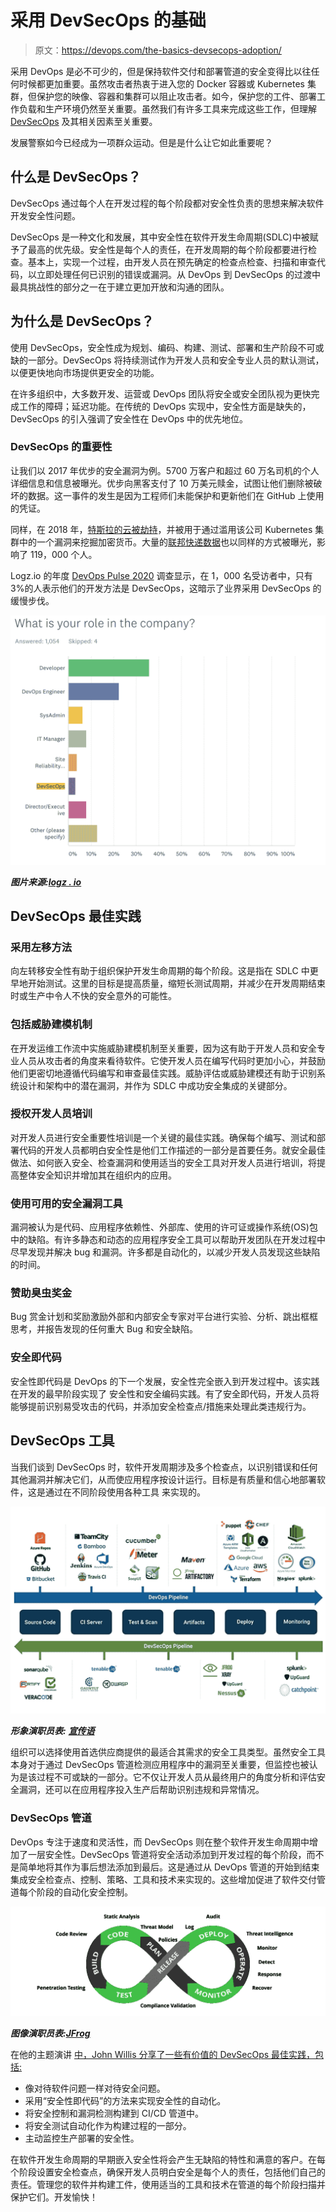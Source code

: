 # 采用 DevSecOps 的基础

> 原文：<https://devops.com/the-basics-devsecops-adoption/>

采用 DevOps 是必不可少的，但是保持软件交付和部署管道的安全变得比以往任何时候都更加重要。虽然攻击者热衷于进入您的 Docker 容器或 Kubernetes 集群，但保护您的映像、容器和集群可以阻止攻击者。如今，保护您的工件、部署工作负载和生产环境仍然至关重要。虽然我们有许多工具来完成这些工作，但理解 [DevSecOps](https://devops.com/?s=DevSecOps) 及其相关因素至关重要。

发展警察如今已经成为一项群众运动。但是是什么让它如此重要呢？

## 什么是 DevSecOps？

DevSecOps 通过每个人在开发过程的每个阶段都对安全性负责的思想来解决软件开发安全性问题。

DevSecOps 是一种文化和发展，其中安全性在软件开发生命周期(SDLC)中被赋予了最高的优先级。安全性是每个人的责任，在开发周期的每个阶段都要进行检查。基本上，实现一个过程，由开发人员在预先确定的检查点检查、扫描和审查代码，以立即处理任何已识别的错误或漏洞。从 DevOps 到 DevSecOps 的过渡中最具挑战性的部分之一在于建立更加开放和沟通的团队。

## 为什么是 DevSecOps？

使用 DevSecOps，安全性成为规划、编码、构建、测试、部署和生产阶段不可或缺的一部分。DevSecOps 将持续测试作为开发人员和安全专业人员的默认测试，以便更快地向市场提供更安全的功能。

在许多组织中，大多数开发、运营或 DevOps 团队将安全或安全团队视为更快完成工作的障碍；延迟功能。在传统的 DevOps 实现中，安全性方面是缺失的，DevSecOps 的引入强调了安全性在 DevOps 中的优先地位。

### DevSecOps 的重要性

让我们以 2017 年优步的安全漏洞为例。5700 万客户和超过 60 万名司机的个人详细信息和信息被曝光。优步向黑客支付了 10 万美元赎金，试图让他们删除被破坏的数据。这一事件的发生是因为工程师们未能保护和更新他们在 GitHub 上使用的凭证。

同样，在 2018 年，[特斯拉的云被劫持](https://www.infosecurity-magazine.com/opinions/tesla-hack-cryptojacking-warning/)，并被用于通过滥用该公司 Kubernetes 集群中的一个漏洞来挖掘加密货币。大量的[联邦快递数据](https://arstechnica.com/information-technology/2018/02/fedex-customer-data-left-online-for-anyone-to-rifle-through/)也以同样的方式被曝光，影响了 119，000 个人。

Logz.io 的年度 [DevOps Pulse 2020](https://logz.io/blog/devsecops-adoption-barriers/) 调查显示，在 1，000 名受访者中，只有 3%的人表示他们的开发方法是 DevSecOps，这暗示了业界采用 DevSecOps 的缓慢步伐。

![](img/c6c3163d83acd3c6d1b6b76e490a7fa9.png)

***图片来源:***[***logz . io***](https://logz.io/blog/devsecops-adoption-barriers/)

## DevSecOps 最佳实践

### 采用左移方法

向左转移安全性有助于组织保护开发生命周期的每个阶段。这是指在 SDLC 中更早地开始测试。这里的目标是提高质量，缩短长测试周期，并减少在开发周期结束时或生产中令人不快的安全意外的可能性。

### 包括威胁建模机制

在开发运维工作流中实施威胁建模机制至关重要，因为这有助于开发人员和安全专业人员从攻击者的角度来看待软件。它使开发人员在编写代码时更加小心，并鼓励他们更密切地遵循代码编写和审查最佳实践。威胁评估或威胁建模还有助于识别系统设计和架构中的潜在漏洞，并作为 SDLC 中成功安全集成的关键部分。

### 授权开发人员培训

对开发人员进行安全重要性培训是一个关键的最佳实践。确保每个编写、测试和部署代码的开发人员都明白安全性是他们工作描述的一部分是首要任务。就安全最佳做法、如何嵌入安全、检查漏洞和使用适当的安全工具对开发人员进行培训，将提高整体安全知识并增加其在组织内的应用。

### 使用可用的安全漏洞工具

漏洞被认为是代码、应用程序依赖性、外部库、使用的许可证或操作系统(OS)包中的缺陷。有许多静态和动态的应用程序安全工具可以帮助开发团队在开发过程中尽早发现并解决 bug 和漏洞。许多都是自动化的，以减少开发人员发现这些缺陷的时间。

### 赞助臭虫奖金

Bug 赏金计划和奖励激励外部和内部安全专家对平台进行实验、分析、跳出框框思考，并报告发现的任何重大 Bug 和安全缺陷。

### 安全即代码

安全性即代码是 DevOps 的下一个发展，安全性完全嵌入到开发过程中。该实践在开发的最早阶段实现了 安全性和安全编码实践。有了安全即代码，开发人员将能够提前识别易受攻击的代码，并添加安全检查点/措施来处理此类违规行为。

## DevSecOps 工具

当我们谈到 DevSecOps 时，软件开发周期涉及多个检查点，以识别错误和任何其他漏洞并解决它们，从而使应用程序按设计运行。目标是有质量和信心地部署软件，这是通过在不同阶段使用各种工具 来实现的。

![](img/db6b0f7f196c7cf9922126e23ee85892.png)

***形象演职员表:*** [***宣传语***](https://blog.catchpoint.com/2020/09/17/devops-india-summit-2020/)

组织可以选择使用首选供应商提供的最适合其需求的安全工具类型。虽然安全工具本身对于通过 DevSecOps 管道检测应用程序中的漏洞至关重要，但监控也被认为是该过程不可或缺的一部分。它不仅让开发人员从最终用户的角度分析和评估安全漏洞，还可以在应用程序投入生产后帮助识别违规和异常情况。

### **DevSecOps 管道**

DevOps 专注于速度和灵活性，而 DevSecOps 则在整个软件开发生命周期中增加了一层安全性。DevSecOps 管道将安全活动添加到开发过程的每个阶段，而不是简单地将其作为事后想法添加到最后。这是通过从 DevOps 管道的开始到结束集成安全检查点、控制、策略、工具和技术来实现的。这些增加促进了软件交付管道每个阶段的自动化安全控制。

![](img/2431ba4a8b08ad7d2e8c06e80e257ed1.png)

***图像演职员表:***[***JFrog***](https://jfrog.com/knowledge-base/devsecops-pipeline/)

在他的主题演讲 [中，John Willis 分享了一些有价值的 DevSecOps 最佳实践，包括:](https://www.youtube.com/watch?t=1996&v=BSThyNTMlyM&feature=youtu.be)

*   像对待软件问题一样对待安全问题。
*   采用“安全性即代码”的方法来实现安全性的自动化。
*   将安全控制和漏洞检测构建到 CI/CD 管道中。
*   将安全测试自动化作为构建过程的一部分。
*   主动监控生产部署的安全性。

在软件开发生命周期的早期嵌入安全性将会产生无缺陷的特性和满意的客户。在每个阶段设置安全检查点，确保开发人员明白安全是每个人的责任，包括他们自己的责任。管理您的软件并构建工件，使用适当的工具和技术在管道的每个阶段扫描并保护它们。开发愉快！